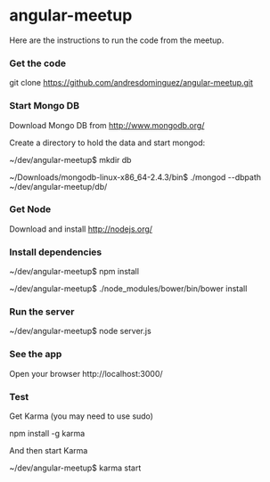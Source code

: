 angular-meetup
==============
Here are the instructions to run the code from the meetup.

### Get the code
git clone https://github.com/andresdominguez/angular-meetup.git

### Start Mongo DB
Download Mongo DB from http://www.mongodb.org/ 

Create a directory to hold the data and start mongod:

~/dev/angular-meetup$ mkdir db

~/Downloads/mongodb-linux-x86_64-2.4.3/bin$ ./mongod --dbpath ~/dev/angular-meetup/db/

### Get Node
Download and install http://nodejs.org/

### Install dependencies
~/dev/angular-meetup$ npm install

~/dev/angular-meetup$ ./node_modules/bower/bin/bower install 


### Run the server
~/dev/angular-meetup$ node server.js

### See the app
Open your browser http://localhost:3000/

### Test

Get Karma (you may need to use sudo)

npm install -g karma

And then start Karma

~/dev/angular-meetup$ karma start
